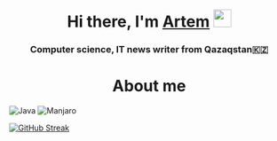 <h1 align="center">Hi there, I'm <a href="https://github.com/Kudinov-Artemilus" target="_blank">Artem</a> 
<img src="https://github.com/blackcater/blackcater/raw/main/images/Hi.gif" height="32"/></h1>
<h3 align="center">Computer science, IT news writer from Qazaqstan🇰🇿</h3>


<h1 align="center">About me</h1>

![Java](https://img.shields.io/badge/java-%23ED8B00.svg?style=for-the-badge&logo=java&logoColor=white)
![Manjaro](https://img.shields.io/badge/Manjaro-35BF5C?style=for-the-badge&logo=Manjaro&logoColor=white)


[![GitHub Streak](https://github-readme-streak-stats.herokuapp.com/?user=DenverCoder1)](https://git.io/streak-stats)
